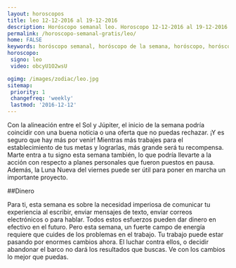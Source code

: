 ```yaml
---
layout: horoscopos
title: leo 12-12-2016 al 19-12-2016 
description: Horóscopo semanal leo. Horoscopo 12-12-2016 al 19-12-2016. Horoscopos univision gratis
permalink: /horoscopo-semanal-gratis/leo/
home: FALSE
keywords: horóscopo semanal, horóscopo de la semana, horóscopo, horóscopo gratis,horóscopos, horóscopo esperanza gracia, horoscopos leo la semana, horóscopos gratis, Tarot, Astrologia, Zodíaco, leo, horoscopo gratis
horoscopo:
 signo: leo
 video: obcyU1O2wsU

ogimg: /images/zodiac/leo.jpg
sitemap:
 priority: 1
 changefreq: 'weekly'
 lastmod: '2016-12-12'
---
```



Con la alineación entre el Sol y Júpiter, el inicio de la semana podría coincidir con una buena noticia o una oferta que no puedas rechazar. ¡Y es seguro que hay más por venir! Mientras más trabajes para el establecimiento de tus metas y lograrlas, más grande será tu recompensa. Marte entra a tu signo esta semana también, lo que podría llevarte a la acción con respecto a planes personales que fueron puestos en pausa. Además, la Luna Nueva del viernes puede ser útil para poner en marcha un importante proyecto.

##Dinero

Para ti, esta semana es sobre la necesidad imperiosa de comunicar tu experiencia al escribir, enviar mensajes de texto, enviar correos electrónicos o para hablar. Todos estos esfuerzos pueden dar dinero en efectivo en el futuro. Pero esta semana, un fuerte campo de energía requiere que cuides de los problemas en el trabajo. Tu trabajo puede estar pasando por enormes cambios ahora. El luchar contra ellos, o decidir abandonar el barco no dará los resultados que buscas. Ve con los cambios lo mejor que puedas.